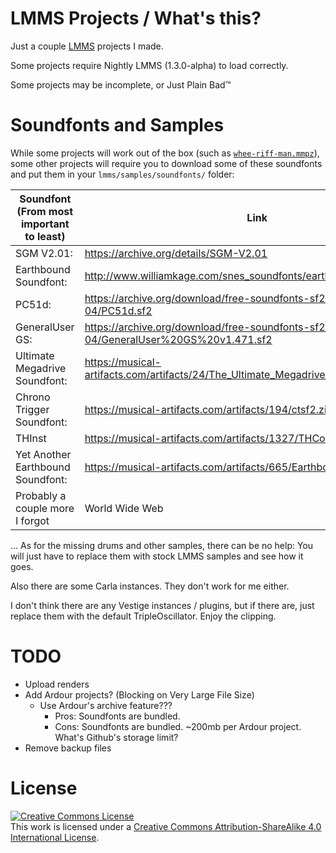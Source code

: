 # LMMS Projects / What's this?
Just a couple [LMMS](https://github.com/LMMS/lmms) projects I made.

Some projects require Nightly LMMS (1.3.0-alpha) to load correctly.

Some projects may be incomplete, or Just Plain Bad™

# Soundfonts and Samples
While some projects will work out of the box (such as [`whee-riff-man.mmpz`](/projects/whee-riff-man.mmpz)), some other projects will require you to download some of these soundfonts and put them in your `lmms/samples/soundfonts/` folder:

Soundfont (From most important to least)|Link||
|---|---|---|
SGM V2.01:| https://archive.org/details/SGM-V2.01|
Earthbound Soundfont:| http://www.williamkage.com/snes_soundfonts/earthbound_soundfont.zip|
PC51d:| https://archive.org/download/free-soundfonts-sf2-2019-04/PC51d.sf2|
GeneralUser GS:| https://archive.org/download/free-soundfonts-sf2-2019-04/GeneralUser%20GS%20v1.471.sf2|
Ultimate Megadrive Soundfont:|https://musical-artifacts.com/artifacts/24/The_Ultimate_Megadrive_Soundfont.zip|
Chrono Trigger Soundfont:| https://musical-artifacts.com/artifacts/194/ctsf2.zip|
THInst|https://musical-artifacts.com/artifacts/1327/THCollection.zip|
Yet Another Earthbound Soundfont:| https://musical-artifacts.com/artifacts/665/Earthbound_NEW.sf2|
Probably a couple more I forgot|World Wide Web|

... As for the missing drums and other samples, there can be no help: You will just have to replace them with stock LMMS samples and see how it goes.

Also there are some Carla instances. They don't work for me either.

I don't think there are any Vestige instances / plugins, but if there are, just replace them with the default TripleOscillator. Enjoy the clipping.

# TODO
* Upload renders
* Add Ardour projects? (Blocking on Very Large File Size)
    * Use Ardour's archive feature??? 
        * Pros: Soundfonts are bundled.
        * Cons: Soundfonts are bundled. ~200mb per Ardour project. What's Github's storage limit?
* Remove backup files

# License
<a rel="license" href="http://creativecommons.org/licenses/by-sa/4.0/"><img alt="Creative Commons License" style="border-width:0" src="https://i.creativecommons.org/l/by-sa/4.0/88x31.png" /></a><br />This work is licensed under a <a rel="license" href="http://creativecommons.org/licenses/by-sa/4.0/">Creative Commons Attribution-ShareAlike 4.0 International License</a>.
